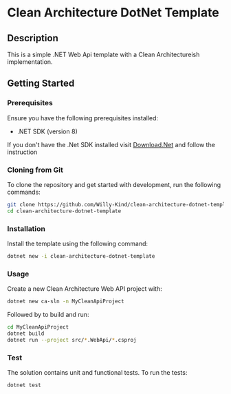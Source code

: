 # Clean Architecture DotNet Template

## Description

This is a simple .NET Web Api template with a Clean Architectureish implementation.

## Getting Started

### Prerequisites

Ensure you have the following prerequisites installed:

- .NET SDK (version 8)

If you don't have the .Net SDK installed visit [Download.Net](https://dotnet.microsoft.com/en-us/download) and follow the instruction



### Cloning from Git
To clone the repository and get started with development, run the following commands:

```bash
git clone https://github.com/Willy-Kind/clean-architecture-dotnet-template.git
cd clean-architecture-dotnet-template
```

### Installation

Install the template using the following command:

```bash
dotnet new -i clean-architecture-dotnet-template
```

### Usage
Create a new Clean Architecture Web API project with:
```bash
dotnet new ca-sln -n MyCleanApiProject
```

Followed by to build and run:
```bash
cd MyCleanApiProject
dotnet build
dotnet run --project src/*.WebApi/*.csproj
```

### Test
The solution contains unit and functional tests.
To run the tests:
```bash
dotnet test
```
